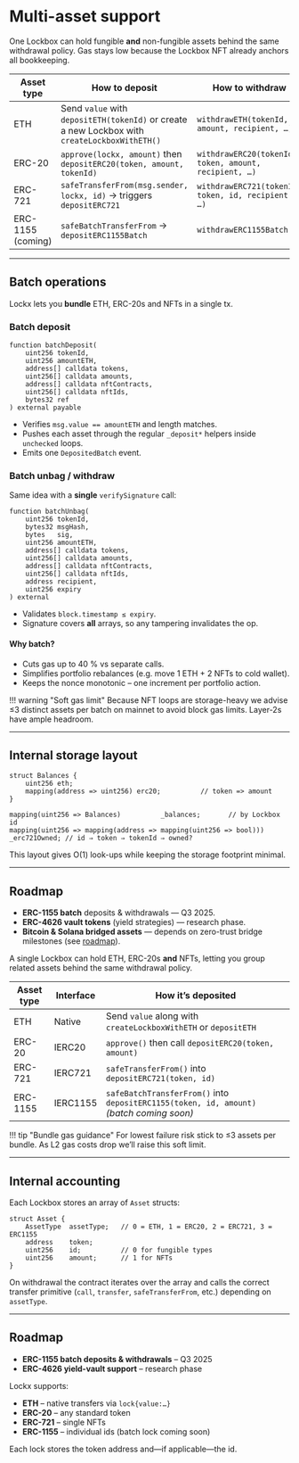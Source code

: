 # Multi-asset support

One Lockbox can hold fungible **and** non-fungible assets behind the same withdrawal policy.  Gas stays low because the Lockbox NFT already anchors all bookkeeping.

| Asset type | How to deposit | How to withdraw |
|------------|---------------|-----------------|
| ETH | Send `value` with `depositETH(tokenId)` or create a new Lockbox with `createLockboxWithETH()` | `withdrawETH(tokenId, amount, recipient, …)` |
| ERC-20 | `approve(lockx, amount)` then `depositERC20(token, amount, tokenId)` | `withdrawERC20(tokenId, token, amount, recipient, …)` |
| ERC-721 | `safeTransferFrom(msg.sender, lockx, id)` → triggers `depositERC721` | `withdrawERC721(tokenId, token, id, recipient, …)` |
| ERC-1155 (coming) | `safeBatchTransferFrom` → `depositERC1155Batch` | `withdrawERC1155Batch` |

---

## Batch operations

Lockx lets you **bundle** ETH, ERC-20s and NFTs in a single tx.

### Batch deposit
```solidity
function batchDeposit(
    uint256 tokenId,
    uint256 amountETH,
    address[] calldata tokens,
    uint256[] calldata amounts,
    address[] calldata nftContracts,
    uint256[] calldata nftIds,
    bytes32 ref
) external payable
```
* Verifies `msg.value == amountETH` and length matches.
* Pushes each asset through the regular `_deposit*` helpers inside `unchecked` loops.
* Emits one `DepositedBatch` event.

### Batch unbag / withdraw
Same idea with a **single** `verifySignature` call:
```solidity
function batchUnbag(
    uint256 tokenId,
    bytes32 msgHash,
    bytes   sig,
    uint256 amountETH,
    address[] calldata tokens,
    uint256[] calldata amounts,
    address[] calldata nftContracts,
    uint256[] calldata nftIds,
    address recipient,
    uint256 expiry
) external
```
* Validates `block.timestamp ≤ expiry`.
* Signature covers **all** arrays, so any tampering invalidates the op.

#### Why batch?
* Cuts gas up to 40 % vs separate calls.
* Simplifies portfolio rebalances (e.g. move 1 ETH + 2 NFTs to cold wallet).
* Keeps the nonce monotonic – one increment per portfolio action.

!!! warning "Soft gas limit"
    Because NFT loops are storage-heavy we advise ≤3 distinct assets per batch on mainnet to avoid block gas limits. Layer-2s have ample headroom.

---

## Internal storage layout

```solidity
struct Balances {
    uint256 eth;
    mapping(address => uint256) erc20;          // token => amount
}

mapping(uint256 => Balances)          _balances;       // by Lockbox id
mapping(uint256 => mapping(address => mapping(uint256 => bool))) _erc721Owned; // id ⇒ token ⇒ tokenId ⇒ owned?
```

This layout gives O(1) look-ups while keeping the storage footprint minimal.

---

## Roadmap

* **ERC-1155 batch** deposits & withdrawals — Q3 2025.
* **ERC-4626 vault tokens** (yield strategies) — research phase.
* **Bitcoin & Solana bridged assets** — depends on zero-trust bridge milestones (see [roadmap](../roadmap.md)).

A single Lockbox can hold ETH, ERC-20s **and** NFTs, letting you group related assets behind the same withdrawal policy.

| Asset type | Interface | How it’s deposited |
|------------|-----------|--------------------|
| ETH | Native | Send `value` along with `createLockboxWithETH` or `depositETH` |
| ERC-20 | IERC20 | `approve()` then call `depositERC20(token, amount)` |
| ERC-721 | IERC721 | `safeTransferFrom()` into `depositERC721(token, id)` |
| ERC-1155 | IERC1155 | `safeBatchTransferFrom()` into `depositERC1155(token, id, amount)` *(batch coming soon)* |

!!! tip "Bundle gas guidance"
    For lowest failure risk stick to ≤3 assets per bundle.  As L2 gas costs drop we’ll raise this soft limit.

---

## Internal accounting

Each Lockbox stores an array of `Asset` structs:

```solidity
struct Asset {
    AssetType  assetType;   // 0 = ETH, 1 = ERC20, 2 = ERC721, 3 = ERC1155
    address    token;
    uint256    id;          // 0 for fungible types
    uint256    amount;      // 1 for NFTs
}
```

On withdrawal the contract iterates over the array and calls the correct transfer primitive (`call`, `transfer`, `safeTransferFrom`, etc.) depending on `assetType`.

---

## Roadmap

* **ERC-1155 batch deposits & withdrawals** – Q3 2025
* **ERC-4626 yield-vault support** – research phase


Lockx supports:

* **ETH** – native transfers via `lock{value:…}`
* **ERC-20** – any standard token
* **ERC-721** – single NFTs
* **ERC-1155** – individual ids (batch lock coming soon)

Each lock stores the token address and—if applicable—the id.
